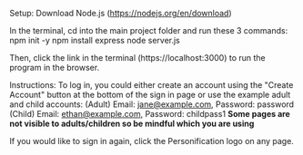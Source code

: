Setup:
Download Node.js (https://nodejs.org/en/download)

In the terminal, cd into the main project folder and run these 3 commands:
npm init -y
npm install express
node server.js

Then, click the link in the terminal (https://localhost:3000) to run the program in the browser.

Instructions:
To log in, you could either create an account using the "Create Account" button at the bottom of the sign in page or use the example adult and child accounts:
(Adult) Email: jane@example.com, Password: password
(Child) Email: ethan@example.com, Password: childpass1
**Some pages are not visible to adults/children so be mindful which you are using**

If you would like to sign in again, click the Personification logo on any page.
